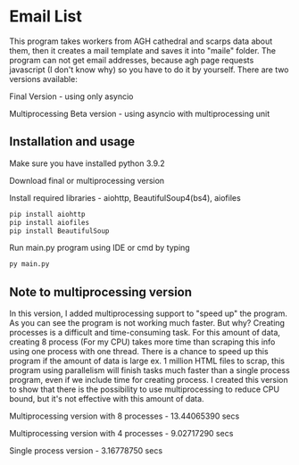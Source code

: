 # Email List
This program takes workers from AGH cathedral and scarps data about them,
then it creates a mail template and saves it into "maile" folder. The program can not get email addresses,
because agh page requests javascript (I don't know why) so you have to do it by yourself. There are two versions available:

Final Version - using only asyncio

Multiprocessing Beta version - using asyncio with multiprocessing unit 

## Installation and usage

Make sure you have installed python 3.9.2

Download final or multiprocessing version

Install required libraries - aiohttp, BeautifulSoup4(bs4), aiofiles

```bash
pip install aiohttp
pip install aiofiles
pip install BeautifulSoup
```
Run main.py program using IDE or cmd by typing
```bash
py main.py
```
## Note to multiprocessing version
In this version, I added
multiprocessing support to "speed up" the program. As you can see the program is not working much faster. But why?
Creating processes is a difficult and time-consuming task. For this amount of data, creating 8 process
(For my CPU) takes more time than scraping this info using one process with one thread. There is a chance
to speed up this program if the amount of data is large ex. 1 million HTML files to scrap,
this program using parallelism will finish tasks much faster than a single process program,
even if we include time for creating process. I created this version to show that there is the possibility 
to use multiprocessing to reduce CPU bound, but it's not effective with this amount of data.
 
Multiprocessing version with 8 processes - 13.44065390 secs

Multiprocessing version with 4 processes - 9.02717290 secs

Single process version - 3.16778750 secs

